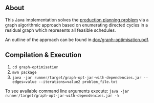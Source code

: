About
-----
This Java implementation solves the [production planning problem](../problem_description.pdf) via a graph algorithmic approach based on enumerating directed cycles in a residual graph which represents all feasible schedules.

An outline of the approach can be found in [doc/graph-optimisation.pdf](doc/graph-optimisation.pdf).

Compilation & Execution
-----------------------

1. `cd graph-optimisation`
2. `mvn package`
3. `java -jar runner/target/graph-opt-jar-with-dependencies.jar --edges=value --iterations=value2 problem_file.txt`

To see available command line arguments execute: `java -jar runner/target/graph-opt-jar-with-dependencies.jar -h`